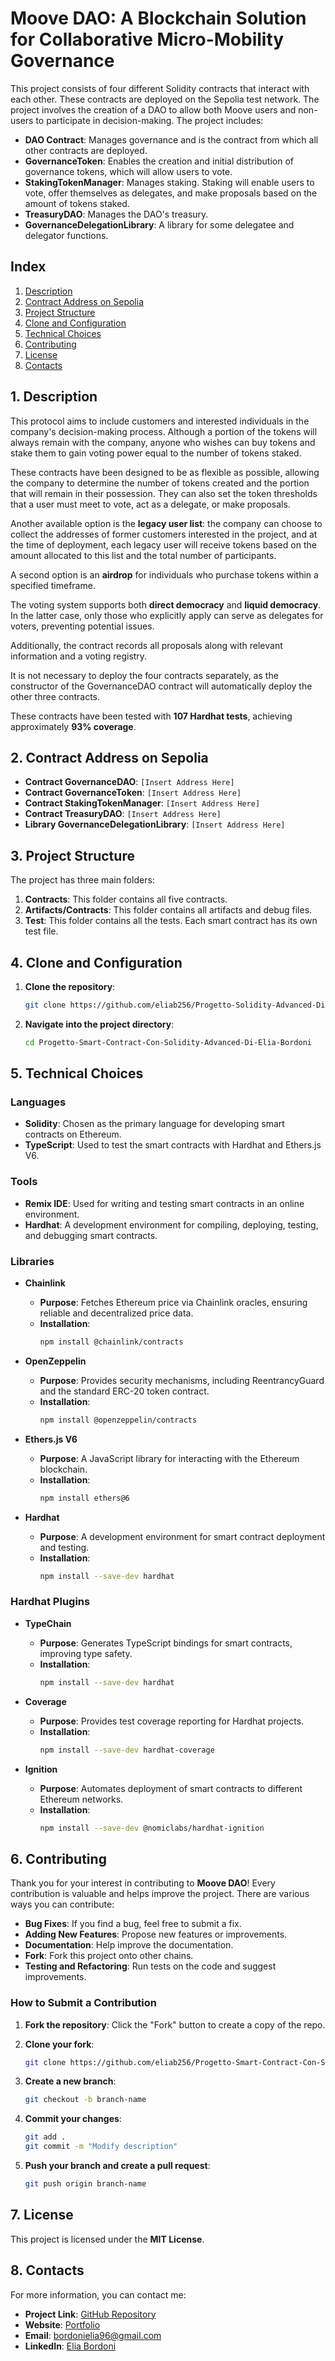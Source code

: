 # Moove DAO: A Blockchain Solution for Collaborative Micro-Mobility Governance

This project consists of four different Solidity contracts that interact with each other. These contracts are deployed on the Sepolia test network. The project involves the creation of a DAO to allow both Moove users and non-users to participate in decision-making. The project includes:

- **DAO Contract**: Manages governance and is the contract from which all other contracts are deployed.
- **GovernanceToken**: Enables the creation and initial distribution of governance tokens, which will allow users to vote.
- **StakingTokenManager**: Manages staking. Staking will enable users to vote, offer themselves as delegates, and make proposals based on the amount of tokens staked.
- **TreasuryDAO**: Manages the DAO's treasury.
- **GovernanceDelegationLibrary**: A library for some delegatee and delegator functions.

## Index

1. [Description](#1-description)
2. [Contract Address on Sepolia](#2-contract-address-on-sepolia)
3. [Project Structure](#3-project-structure)
4. [Clone and Configuration](#4-clone-and-configuration)
5. [Technical Choices](#5-technical-choices)
6. [Contributing](#6-contributing)
7. [License](#7-license)
8. [Contacts](#8-contacts)

## 1. Description

This protocol aims to include customers and interested individuals in the company's decision-making process. Although a portion of the tokens will always remain with the company, anyone who wishes can buy tokens and stake them to gain voting power equal to the number of tokens staked.

These contracts have been designed to be as flexible as possible, allowing the company to determine the number of tokens created and the portion that will remain in their possession. They can also set the token thresholds that a user must meet to vote, act as a delegate, or make proposals.

Another available option is the **legacy user list**: the company can choose to collect the addresses of former customers interested in the project, and at the time of deployment, each legacy user will receive tokens based on the amount allocated to this list and the total number of participants.

A second option is an **airdrop** for individuals who purchase tokens within a specified timeframe.

The voting system supports both **direct democracy** and **liquid democracy**. In the latter case, only those who explicitly apply can serve as delegates for voters, preventing potential issues.

Additionally, the contract records all proposals along with relevant information and a voting registry.

It is not necessary to deploy the four contracts separately, as the constructor of the GovernanceDAO contract will automatically deploy the other three contracts.

These contracts have been tested with **107 Hardhat tests**, achieving approximately **93% coverage**.

## 2. Contract Address on Sepolia

- **Contract GovernanceDAO**: `[Insert Address Here]`
- **Contract GovernanceToken**: `[Insert Address Here]`
- **Contract StakingTokenManager**: `[Insert Address Here]`
- **Contract TreasuryDAO**: `[Insert Address Here]`
- **Library GovernanceDelegationLibrary**: `[Insert Address Here]`

## 3. Project Structure

The project has three main folders:

1. **Contracts**: This folder contains all five contracts.
2. **Artifacts/Contracts**: This folder contains all artifacts and debug files.
3. **Test**: This folder contains all the tests. Each smart contract has its own test file.

## 4. Clone and Configuration

1. **Clone the repository**:

   ```bash
   git clone https://github.com/eliab256/Progetto-Solidity-Advanced-Di-Elia-Bordoni.git
   ```

2. **Navigate into the project directory**:

   ```bash
   cd Progetto-Smart-Contract-Con-Solidity-Advanced-Di-Elia-Bordoni
   ```

## 5. Technical Choices

### Languages

- **Solidity**: Chosen as the primary language for developing smart contracts on Ethereum.
- **TypeScript**: Used to test the smart contracts with Hardhat and Ethers.js V6.

### Tools

- **Remix IDE**: Used for writing and testing smart contracts in an online environment.
- **Hardhat**: A development environment for compiling, deploying, testing, and debugging smart contracts.

### Libraries

- **Chainlink**

  - **Purpose**: Fetches Ethereum price via Chainlink oracles, ensuring reliable and decentralized price data.
  - **Installation**:
    ```bash
    npm install @chainlink/contracts
    ```

- **OpenZeppelin**

  - **Purpose**: Provides security mechanisms, including ReentrancyGuard and the standard ERC-20 token contract.
  - **Installation**:
    ```bash
    npm install @openzeppelin/contracts
    ```

- **Ethers.js V6**

  - **Purpose**: A JavaScript library for interacting with the Ethereum blockchain.
  - **Installation**:
    ```bash
    npm install ethers@6
    ```

- **Hardhat**
  - **Purpose**: A development environment for smart contract deployment and testing.
  - **Installation**:
    ```bash
    npm install --save-dev hardhat
    ```

### Hardhat Plugins

- **TypeChain**

  - **Purpose**: Generates TypeScript bindings for smart contracts, improving type safety.
  - **Installation**:
    ```bash
    npm install --save-dev hardhat
    ```

- **Coverage**

  - **Purpose**: Provides test coverage reporting for Hardhat projects.
  - **Installation**:
    ```bash
    npm install --save-dev hardhat-coverage
    ```

- **Ignition**
  - **Purpose**: Automates deployment of smart contracts to different Ethereum networks.
  - **Installation**:
    ```bash
    npm install --save-dev @nomiclabs/hardhat-ignition
    ```

## 6. Contributing

Thank you for your interest in contributing to **Moove DAO**! Every contribution is valuable and helps improve the project. There are various ways you can contribute:

- **Bug Fixes**: If you find a bug, feel free to submit a fix.
- **Adding New Features**: Propose new features or improvements.
- **Documentation**: Help improve the documentation.
- **Fork**: Fork this project onto other chains.
- **Testing and Refactoring**: Run tests on the code and suggest improvements.

### How to Submit a Contribution

1. **Fork the repository**: Click the "Fork" button to create a copy of the repo.
2. **Clone your fork**:

   ```bash
   git clone https://github.com/eliab256/Progetto-Smart-Contract-Con-Solidity-Advanced-Di-Elia-Bordoni.git
   ```

3. **Create a new branch**:

   ```bash
   git checkout -b branch-name
   ```

4. **Commit your changes**:

   ```bash
   git add .
   git commit -m "Modify description"
   ```

5. **Push your branch and create a pull request**:

   ```bash
   git push origin branch-name
   ```

## 7. License

This project is licensed under the **MIT License**.

## 8. Contacts

For more information, you can contact me:

- **Project Link**: [GitHub Repository](https://github.com/eliab256/Progetto-Smart-Contract-Con-Solidity-Advanced-Di-Elia-Bordoni)
- **Website**: [Portfolio](https://elia-bordoni-blockchain-dev.netlify.app/)
- **Email**: bordonielia96@gmail.com
- **LinkedIn**: [Elia Bordoni](https://www.linkedin.com/in/elia-bordoni/)
